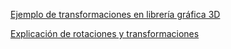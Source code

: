
[Ejemplo de transformaciones en librería gráfica 3D](https://github.com/sam-lb/mathgraph3d/blob/master/core/perspective_projection.py)

[Explicación de rotaciones y transformaciones](https://gamedev.stackexchange.com/questions/159434/how-to-convert-3d-coordinates-to-2d-isometric-coordinates)
